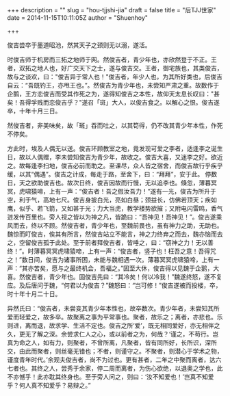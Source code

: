 +++
description = ""
slug = "hou-tjjshi-jia"
draft = false
title = "后TJJ世家"
date = 2014-11-15T10:11:05Z
author = "Shuenhoy"

+++

俊吉尝卒于墨道昭池，然其天子之颈则无以溺，遂活。 
 
时俊吉师于机房而三拓之地师于网。然俊吉者，青少年也，亦欣然登于不正。王者，双拓之地人也，好广交天下之士，遂与俊吉交。王者，御宅族也，其类俊吉，故与之谈欢，曰："俊吉异于常人也！"俊吉者，年少人也，为其所好类也，后俊吉自云：“吾既钓王，亦甩王也。”。然俊吉为青少年也，未尝知严肃之重。故数作于企鹅，王方恋俊吉而受其作死之为，遂得知俊吉之本性，故仰天太息长叹曰："甚矣！吾得孚贱而恋俊吉乎？"遂召「斑」大人，以俊吉食之。以解心之恨。俊吉遂卒，十年十月三日。 
 
然俊吉者，非美味矣，故「斑」吞而吐之，以其笱得，仍不改其青少年本性，作死不停矣。 
 
方此时，埃及人偶无以送。俊吉环顾教室之地，竟发现可爱之李者，适逢李之诞生日，故以人偶赠，李未尝知俊吉为青少年，故收之。俊吉大喜，又迷李之好。欲近之。故每逢李扫地，俊吉必前而助之。至课尽，众人皆之宿舍，而俊吉故行乎疾乎缓，以其“偶遇”。俊吉之计成，每走于路，至舍下，曰：“拜拜”，安于此。 停数日，天之欲助俊吉也。故次日终，俊吉因故而行慢，无以追李也。倏忽，薄暮冥冥，虎啸猿啼，上有一声：“俊吉者！吾之假汝吾力！”遂有一光，俊吉为所升于空，利于气，高地七尺。俊吉身披白光，亮如白昼；颈益长，仿佛若顶天；疾如鹰，似乎、若飞箭，又如甚于光；力大当虎，教学楼势欲摧；又附电闪雷鸣，香气迸发传百里也。旁人视之皆以为神之凡，皆跪曰：“吾神见！吾神见！”。俊吉遂乘风而去，终以不顾。然俊吉者，青少年也，至魏前畏也，虽有神力之助，无助也。魏惊而盯俊吉，俟其有所言，然俊吉站立不能言，神之力终弃之而去，魏亦恼而去之，空留俊吉孤于此处。至于前者拜俊吉者，皆唾之，曰：“窃神之力！无以善终！”。时薄暮冥冥虎啸猿啼，上有一声：“俊吉者，竖子也！枉吾之意！吾得咒之！”数日间，俊吉为诸事所困，未能与魏相遇一次。薄暮冥冥虎啸猿啼，上有一声：“其亦苦矣，愿与之最终机会，吾福之。”固至大休，俊吉得以见魏于企鹅，大喜。然俊吉者，青少年也。固俊吉先曰：“其冷矣！何以冷我！”魏遂终怒，遂不复应。及后唐问于魏，“何君以为俊吉？”魏怒曰：“岂可修！”俊吉遂被而投楼，卒，时十年十月二十日。

异然氏曰：“俊吉者，未尝变其青少年本性也，故卒数次。青少年者，未尝知其所爱而轻爱之，故多卒。故聚离之事为平常事也。聚者，故乐之；离者，亦悲也。乐则进，离而退，故求学、生活不定也。俊吉之所‘爱’，既无相同爱好，亦无相伴之久，更无了解之深。余尝求仁人之心，或以前者之为，何哉？‘谨之，不苟行。岂真为命之人，如有力，则聚者，不曾所离，凡聚者，皆有同所好，长所识，深所交，由此而聚者，则丝毫无错也；不者，则谨守之。不聚者，则潜心于学术之物，谨度青年时代。’余观夫俊吉者，尚不为过也。更有甚者，二年之中聚而离者，达六七者也。其终之人，尝秀于余家，停二周而离者，为伤心欲绝，以退奥之学也，此不亦憾乎！此亦耽其终身也。至于旁人问之，则曰：‘汝不知爱也！’岂真不知爱乎？何人真不知爱乎？易辩之。”